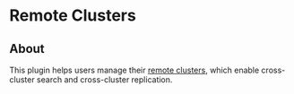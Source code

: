 # Remote Clusters

## About

This plugin helps users manage their [remote clusters](https://www.elastic.co/guide/en/elasticsearch/reference/current/modules-remote-clusters.html), which enable cross-cluster search and cross-cluster replication.